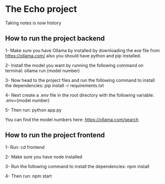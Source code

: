# The Echo project
Taking notes is now history

## How to run the project backend
1- Make sure you have Ollama by installed by downloading the exe file from https://ollama.com/ also you should have python and pip installed.

2- Install the model you want by running the following command on terminal: ollama run (model number)

3- Now head to the project files and run the following command to install the dependencies: pip install -r requirements.txt

4- Next create a .env file in the root directory with the following variable: .env=(model number)

5- Then run: python app.py

You can find the model numbers here: https://ollama.com/search

## How to run the project frontend
1- Run: cd frontend

2- Make sure you have node installed

3- Run the following command to install the dependencies: npm install

4- Then run: npm start